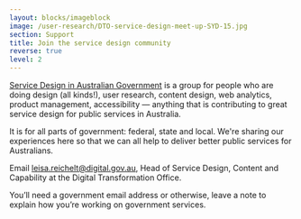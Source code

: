 ```yaml
---
layout: blocks/imageblock
image: /user-research/DTO-service-design-meet-up-SYD-15.jpg
section: Support
title: Join the service design community
reverse: true
level: 2
---
```

[Service Design in Australian Government](https://groups.google.com/a/digital.gov.au/forum/#!forum/service-design-in-australian-government) is a group for people who are doing design (all kinds!), user research, content design, web analytics, product management, accessibility — anything that is contributing to great service design for public services in Australia.

It is for all parts of government: federal, state and local. We're sharing our experiences here so that we can all help to deliver better public services for Australians.

Email [leisa.reichelt@digital.gov.au](mailto:leisa.reichelt@digital.gov.au), Head of Service Design, Content and Capability at the Digital Transformation Office.

You’ll need a government email address or otherwise, leave a note to explain how you’re working on government services.
